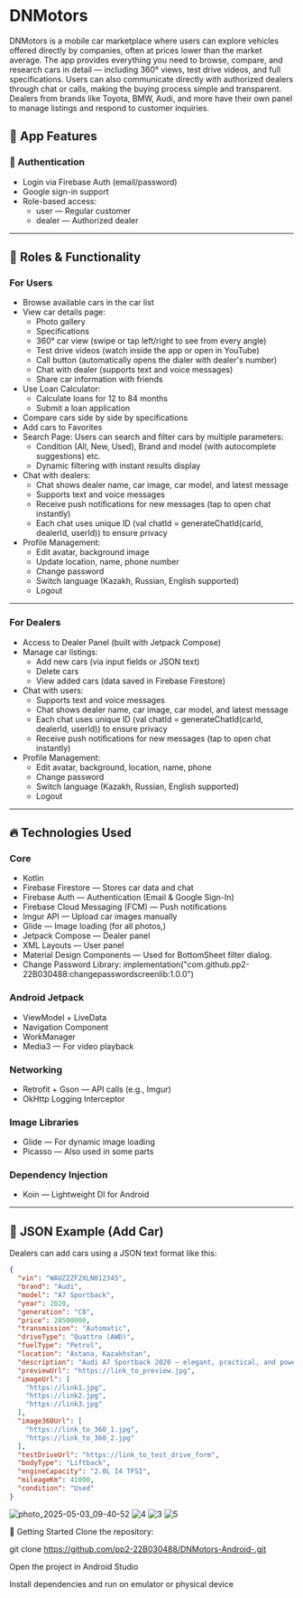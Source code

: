 # DNMotors

DNMotors is a mobile car marketplace where users can explore vehicles offered directly by companies, often at prices lower than the market average. The app provides everything you need to browse, compare, and research cars in detail — including 360° views, test drive videos, and full specifications. Users can also communicate directly with authorized dealers through chat or calls, making the buying process simple and transparent. Dealers from brands like Toyota, BMW, Audi, and more have their own panel to manage listings and respond to customer inquiries.

## 🚗 App Features

### 🔑 Authentication
- Login via Firebase Auth (email/password)
- Google sign-in support
- Role-based access:
  - user — Regular customer
  - dealer — Authorized dealer

---

## 👥 Roles & Functionality

### For Users
- Browse available cars in the car list
- View car details page:
  - Photo gallery
  - Specifications
  - 360° car view (swipe or tap left/right to see from every angle)
  - Test drive videos (watch inside the app or open in YouTube)
  - Call button (automatically opens the dialer with dealer's number)
  - Chat with dealer (supports text and voice messages)
  - Share car information with friends
- Use Loan Calculator:
  - Calculate loans for 12 to 84 months
  - Submit a loan application
- Compare cars side by side by specifications
- Add cars to Favorites
- Search Page: Users can search and filter cars by multiple parameters:
  - Condition (All, New, Used), Brand and model (with autocomplete suggestions) etc.
  - Dynamic filtering with instant results display
- Chat with dealers:
  - Chat shows dealer name, car image, car model, and latest message
  - Supports text and voice messages
  - Receive push notifications for new messages (tap to open chat instantly)
  - Each chat uses unique ID (val chatId = generateChatId(carId, dealerId, userId)) to ensure privacy
- Profile Management:
  - Edit avatar, background image
  - Update location, name, phone number
  - Change password
  - Switch language (Kazakh, Russian, English supported)
  - Logout

---

### For Dealers
- Access to Dealer Panel (built with Jetpack Compose)
- Manage car listings:
  - Add new cars (via input fields or JSON text)
  - Delete cars
  - View added cars (data saved in Firebase Firestore)
- Chat with users:
  - Supports text and voice messages
  - Chat shows dealer name, car image, car model, and latest message
  - Each chat uses unique ID (val chatId = generateChatId(carId, dealerId, userId)) to ensure privacy
  - Receive push notifications for new messages (tap to open chat instantly)
- Profile Management:
  - Edit avatar, background, location, name, phone
  - Change password
  - Switch language (Kazakh, Russian, English supported)
  - Logout

---

## 🔥 Technologies Used

### Core
- Kotlin
- Firebase Firestore — Stores car data and chat
- Firebase Auth — Authentication (Email & Google Sign-In)
- Firebase Cloud Messaging (FCM) — Push notifications
- Imgur API — Upload car images manually
- Glide — Image loading (for all photos,)
- Jetpack Compose — Dealer panel
- XML Layouts — User panel
- Material Design Components — Used for BottomSheet filter dialog.
- Change Password Library:
implementation("com.github.pp2-22B030488:changepasswordscreenlib:1.0.0")
### Android Jetpack
- ViewModel + LiveData
- Navigation Component
- WorkManager
- Media3 — For video playback
### Networking
- Retrofit + Gson — API calls (e.g., Imgur)
- OkHttp Logging Interceptor
### Image Libraries
- Glide — For dynamic image loading
- Picasso — Also used in some parts
### Dependency Injection
- Koin — Lightweight DI for Android

---

## 📄 JSON Example (Add Car)
Dealers can add cars using a JSON text format like this:

```json
{
  "vin": "WAUZZZF2XLN012345",
  "brand": "Audi",
  "model": "A7 Sportback",
  "year": 2020,
  "generation": "C8",
  "price": 28500000,
  "transmission": "Automatic",
  "driveType": "Quattro (AWD)",
  "fuelType": "Petrol",
  "location": "Astana, Kazakhstan",
  "description": "Audi A7 Sportback 2020 — elegant, practical, and powerful.",
  "previewUrl": "https://link_to_preview.jpg",
  "imageUrl": [
    "https://link1.jpg",
    "https://link2.jpg",
    "https://link3.jpg"
  ],
  "image360Url": [
    "https://link_to_360_1.jpg",
    "https://link_to_360_2.jpg"
  ],
  "testDriveUrl": "https://link_to_test_drive_form",
  "bodyType": "Liftback",
  "engineCapacity": "2.0L I4 TFSI",
  "mileageKm": 41000,
  "condition": "Used"
}

```


![photo_2025-05-03_09-40-52](https://github.com/user-attachments/assets/7c1dacee-9e6e-4bcc-a11a-4c369f6aa76b)
![4](https://github.com/user-attachments/assets/f970b7bd-52c8-4ee2-83d2-b8054a4f1eb4)
![3](https://github.com/user-attachments/assets/35e1f3f0-6b81-4113-948d-c90027e92726)
![5](https://github.com/user-attachments/assets/bd2017c0-5382-40fd-8a27-0358907ddc28)


🚀 Getting Started
Clone the repository: 

git clone https://github.com/pp2-22B030488/DNMotors-Android-.git

Open the project in Android Studio  

Install dependencies and run on emulator or physical device  
  
